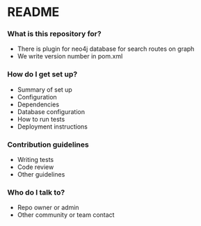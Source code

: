 # README #

### What is this repository for? ###

* There is plugin for neo4j database for search routes on graph
* We write version number in pom.xml

### How do I get set up? ###

* Summary of set up
* Configuration
* Dependencies
* Database configuration
* How to run tests
* Deployment instructions

### Contribution guidelines ###

* Writing tests
* Code review
* Other guidelines

### Who do I talk to? ###

* Repo owner or admin
* Other community or team contact